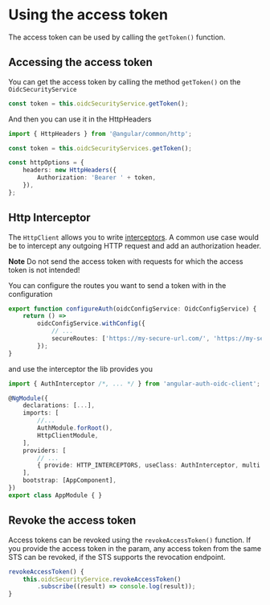 # Using the access token

The access token can be used by calling the `getToken()` function.

## Accessing the access token

You can get the access token by calling the method `getToken()` on the `OidcSecurityService`

```typescript
const token = this.oidcSecurityService.getToken();
```

And then you can use it in the HttpHeaders

```typescript
import { HttpHeaders } from '@angular/common/http';

const token = this.oidcSecurityServices.getToken();

const httpOptions = {
    headers: new HttpHeaders({
        Authorization: 'Bearer ' + token,
    }),
};
```

## Http Interceptor

The `HttpClient` allows you to write [interceptors](https://angular.io/guide/http#intercepting-requests-and-responses). A common use case would be to intercept any outgoing HTTP request and add an authorization header.

**Note** Do not send the access token with requests for which the access token is not intended!

You can configure the routes you want to send a token with in the configuration

```typescript
export function configureAuth(oidcConfigService: OidcConfigService) {
    return () =>
        oidcConfigService.withConfig({
            // ...
            secureRoutes: ['https://my-secure-url.com/', 'https://my-second-secure-url.com/'],
        });
}
```

and use the interceptor the lib provides you

```typescript
import { AuthInterceptor /*, ... */ } from 'angular-auth-oidc-client';

@NgModule({
    declarations: [...],
    imports: [
        //...
        AuthModule.forRoot(),
        HttpClientModule,
    ],
    providers: [
        // ...
        { provide: HTTP_INTERCEPTORS, useClass: AuthInterceptor, multi: true },
    ],
    bootstrap: [AppComponent],
})
export class AppModule { }
```

## Revoke the access token

Access tokens can be revoked using the `revokeAccessToken()` function. If you provide the access token in the param, any access token from the same STS can be revoked, if the STS supports the revocation endpoint.

```typescript
revokeAccessToken() {
    this.oidcSecurityService.revokeAccessToken()
        .subscribe((result) => console.log(result));
}
```
